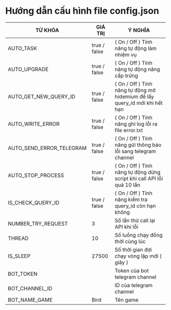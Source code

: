 # Hướng dẫn cấu hình file config.json
| TỪ KHÓA   | GIÁ TRỊ      | Ý NGHĨA                                                                    |
|-----------|--------------|----------------------------------------------------------------------------|
| AUTO_TASK | true / false | ( On / Off ) Tính năng tự động làm nhiệm vụ                                |
| AUTO_UPGRADE | true / false | ( On / Off ) Tính năng tự động nâng cấp trứng                              |
| AUTO_GET_NEW_QUERY_ID | true / false | ( On / Off ) Tính năng tự động mở hidemium để lấy query_id mới khi hết hạn |
| AUTO_WRITE_ERROR | true / false | ( On / Off ) Tính năng ghi log lỗi ra file error.txt                       |
| AUTO_SEND_ERROR_TELEGRAM | true / false | ( On / Off ) Tính năng gửi thông báo lỗi sang telegram channel             |
| AUTO_STOP_PROCESS | true / false | ( On / Off ) Tính năng tự động dừng script khi call API lỗi quá 10 lần     |
| IS_CHECK_QUERY_ID | true / false | ( On / Off ) Tính năng kiểm tra query_id còn hạn không                     |
| NUMBER_TRY_REQUEST | 3            | Số lần thử call lại API khi lỗi                                            |
| THREAD | 10           | Số luồng chạy đồng thời cùng lúc                                           |
| IS_SLEEP | 27500        | Số thời gian đợi chạy vòng lặp mới ( giây )                                |
| BOT_TOKEN |              | Token của bot telegram channel                                             |
| BOT_CHANNEL_ID |              | ID của telegram channel                                                    |
| BOT_NAME_GAME | Bird          | Tên game                                                                   |
